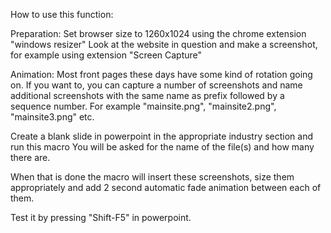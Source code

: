 How to use this function:

Preparation:
Set browser size to 1260x1024 using the chrome extension "windows resizer"
Look at the website in question and make a screenshot, for example using extension "Screen Capture"

Animation:
Most front pages these days have some kind of rotation going on. If you want to, you can capture a number of screenshots and
name additional screenshots with the same name as prefix followed by a sequence number.
For example "mainsite.png", "mainsite2.png", "mainsite3.png" etc.

Create a blank slide in powerpoint in the appropriate industry section and run this macro
You will be asked for the name of the file(s) and how many there are.

When that is done the macro will insert these screenshots, size them appropriately and add 2 second automatic fade animation
between each of them.

Test it by pressing "Shift-F5" in powerpoint.
   